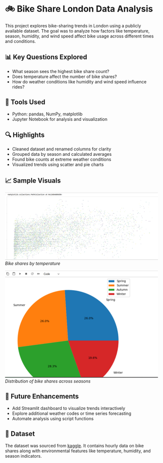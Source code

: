 # 🚲 Bike Share London Data Analysis

This project explores bike-sharing trends in London using a publicly available dataset. The goal was to analyze how factors like temperature, season, humidity, and wind speed affect bike usage across different times and conditions.

## 📊 Key Questions Explored
- What season sees the highest bike share count?
- Does temperature affect the number of bike shares?
- How do weather conditions like humidity and wind speed influence rides?

## 🔧 Tools Used
- Python: pandas, NumPy, matplotlib
- Jupyter Notebook for analysis and visualization

## 🔍 Highlights
- Cleaned dataset and renamed columns for clarity
- Grouped data by season and calculated averages
- Found bike counts at extreme weather conditions
- Visualized trends using scatter and pie charts

## 📈 Sample Visuals
![Scatter chart](visuals/scatter_temperature_vs_count.png)
*Bike shares by temperature*

![Pie chart](visuals/pie_chart_season_distribution.png)
*Distribution of bike shares across seasons*

## 🚀 Future Enhancements
- Add Streamlit dashboard to visualize trends interactively
- Explore additional weather codes or time series forecasting
- Automate analysis using script functions

## 📁 Dataset
The dataset was sourced from [kaggle](https://www.kaggle.com/datasets/hmavrodiev/london-bike-sharing-dataset). It contains hourly data on bike shares along with environmental features like temperature, humidity, and season indicators.

